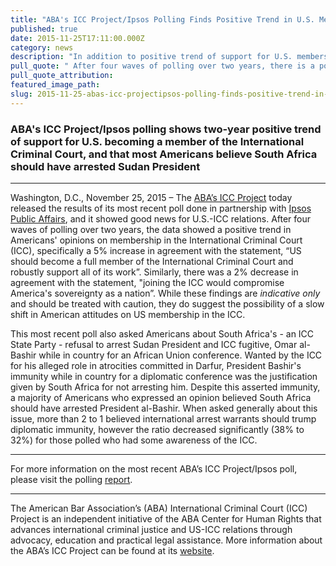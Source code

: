 ```yaml
---
title: "ABA's ICC Project/Ipsos Polling Finds Positive Trend in U.S. Membership in the ICC"
published: true
date: 2015-11-25T17:11:00.000Z
category: news
description: "In addition to positive trend of support for U.S. membership in the ICC, strong majority of Americans believe South Africa should have arrested ICC fugitive and Sudan President, Omar al-Bashir, despite any applicable immunity. "
pull_quote: " After four waves of polling over two years, there is a positive trend in Americans opinions on membership in the International Criminal Court (ICC), specifically a 5% increase in agreement with the statement, 'US should become a full member of the International Criminal Court and robustly support all of its work'."
pull_quote_attribution:
featured_image_path:
slug: 2015-11-25-abas-icc-projectipsos-polling-finds-positive-trend-in-us-membership-in-the-icc
---
```


### ABA's ICC Project/Ipsos polling shows two-year positive trend of support for U.S. becoming a member of the International Criminal Court, and that most Americans believe South Africa should have arrested Sudan President

* * *

Washington, D.C., November 25, 2015 – The [ABA’s ICC Project](http://www.aba-icc.org/) today released the results of its most recent poll done in partnership with [Ipsos Public Affairs](http://www.ipsos-na.com/research/public-affairs/), and it showed good news for U.S.-ICC relations. After four waves of polling over two years, the data showed a positive trend in Americans' opinions on membership in the International Criminal Court (ICC), specifically a 5% increase in agreement with the statement, “US should become a full member of the International Criminal Court and robustly support all of its work”. Similarly, there was a 2% decrease in agreement with the statement, "joining the ICC would compromise America's sovereignty as a nation”. While these findings are _indicative only_ and should be treated with caution, they do suggest the possibility of a slow shift in American attitudes on US membership in the ICC.

This most recent poll also asked Americans about South Africa's - an ICC State Party - refusal to arrest Sudan President and ICC fugitive, Omar al-Bashir while in country for an African Union conference. Wanted by the ICC for his alleged role in atrocities committed in Darfur, President Bashir's immunity while in country for a diplomatic conference was the justification given by South Africa for not arresting him. Despite this asserted immunity, a majority of Americans who expressed an opinion believed South Africa should have arrested President al-Bashir. When asked generally about this issue, more than 2 to 1 believed international arrest warrants should trump diplomatic immunity, however the ratio decreased significantly (38% to 32%) for those polled who had some awareness of the ICC.

* * *

For more information on the most recent ABA’s ICC Project/Ipsos poll, please visit the polling [report](http://bit.ly/1Hndpva).

* * *

The American Bar Association’s (ABA) International Criminal Court (ICC) Project is an independent initiative of the ABA Center for Human Rights that advances international criminal justice and US-ICC relations through advocacy, education and practical legal assistance. More information about the ABA’s ICC Project can be found at its [website](http://www.aba-icc.org/).


